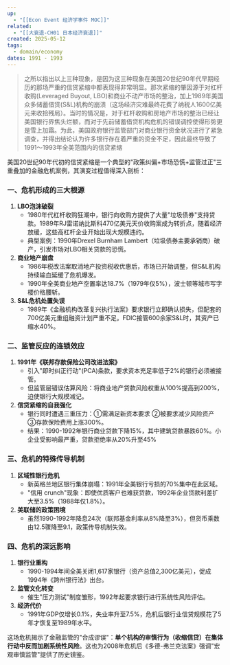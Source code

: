 ```yaml
---
up:
  - "[[Econ Event 经济学事件 MOC]]"
related:
  - "[[大衰退-CH01 日本经济衰退]]"
created: 2025-05-12
tags:
  - domain/economy
dates: 1991 - 1993
---
```

> 之所以指出以上三种现象，是因为这三种现象在美国20世纪90年代早期经历的那场严重的信贷紧缩中都表现得非常明显。那次紧缩的肇因源于对杠杆收购(Leveraged Buyout, LBO)和商业不动产市场的整治，加上1989年美国众多储蓄借贷(S&L)机构的崩溃（这场经济灾难最终花费了纳税人1600亿美元来收拾残局）。当时的情况是，对于杠杆收购和房地产市场的整治已经让美国银行界焦头烂额，而对于先前储蓄借贷机构危机的错误调控使得形势更是雪上加霜。为此，美国政府银行监管部门对商业银行资金状况进行了紧急调查，并得出结论认为许多银行存在着严重的资金不足，因此最终导致了1991～1993年全美范围内的信贷紧缩


美国20世纪90年代初的信贷紧缩是一个典型的"政策纠偏+市场恐慌+监管过正"三重叠加的金融危机案例，其演变过程值得深入剖析：

### 一、危机形成的三大根源

1. **LBO泡沫破裂**
	- 1980年代杠杆收购狂潮中，银行向收购方提供了大量"垃圾债券"支持贷款。1989年RJ雷诺纳比斯科470亿美元天价收购案成为转折点，随着经济放缓，这些高杠杆企业开始出现大规模违约。
	- 典型案例：1990年Drexel Burnham Lambert（垃圾债券主要承销商）破产，引发市场对LBO相关贷款的恐慌。
2. **商业地产崩盘**
	- 1986年税改法案取消地产投资税收优惠后，市场已开始调整，但S&L机构持续输血延缓了危机爆发。
	- 1990年全美商业地产空置率达18.7%（1979年仅5%），波士顿等城市写字楼价格腰斩。
3. **S&L危机处置失误**
	- 1989年《金融机构改革复兴执行法案》要求银行立即确认损失，但配套的700亿美元重组融资计划严重不足。FDIC接管600余家S&L时，其资产已缩水40%。

### 二、监管反应的连锁效应

1. **1991年《联邦存款保险公司改进法案》**
	- 引入"即时纠正行动"(PCA)条款，要求资本充足率低于2%的银行必须被接管。
	- 但监管层错误估算风险：将商业地产贷款风险权重从100%提高到200%，迫使银行大规模减记。
2. **信贷紧缩的自我强化**
	- 银行同时遭遇三重压力：①需满足新资本要求 ②被要求减少风险资产 ③存款保险费用上涨300%。
	- 结果：1990-1992年银行商业贷款下降15%，其中建筑贷款暴跌60%。小企业受影响最严重，贷款拒绝率从20%升至45%

### 三、危机的特殊传导机制

1. **区域性银行危机**
	- 新英格兰地区银行集体崩塌：1991年全美银行亏损的70%集中在此区域。
	- "信用 crunch"现象：即使优质客户也难获贷款，1992年企业贷款利差扩大至3.5%（1988年仅1.8%）。
2. **美联储的政策困境**
	- 虽然1990-1992年降息24次（联邦基金利率从8%降至3%），但货币乘数由12.5骤降至9.1，政策传导机制失效。

### 四、危机的深远影响

1. **银行业重构**
	- 1990-1994年间全美关闭1,617家银行（资产总值2,300亿美元），促成1994年《跨州银行法》出台。
2. **监管文化转变**
	- 催生"压力测试"制度雏形，1992年起要求银行进行系统性风险评估。
3. **经济代价**
	- 1991年GDP仅增长0.1%，失业率升至7.5%，危机后银行业信贷规模花了5年才恢复至1989年水平。
	    

这场危机揭示了金融监管的"合成谬误"：**单个机构的审慎行为（收缩信贷）在集体行动中反而加剧系统性风险**。这也为2008年危机后《多德-弗兰克法案》强调"宏观审慎监管"提供了历史镜鉴。